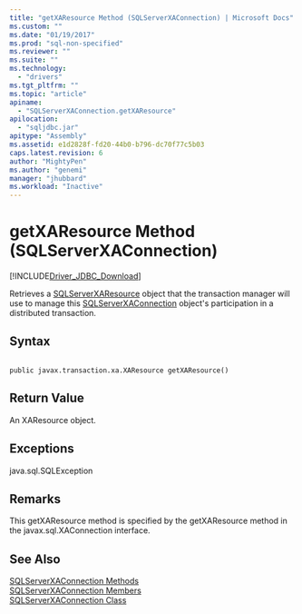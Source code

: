 ```yaml
---
title: "getXAResource Method (SQLServerXAConnection) | Microsoft Docs"
ms.custom: ""
ms.date: "01/19/2017"
ms.prod: "sql-non-specified"
ms.reviewer: ""
ms.suite: ""
ms.technology: 
  - "drivers"
ms.tgt_pltfrm: ""
ms.topic: "article"
apiname: 
  - "SQLServerXAConnection.getXAResource"
apilocation: 
  - "sqljdbc.jar"
apitype: "Assembly"
ms.assetid: e1d2828f-fd20-44b0-b796-dc70f77c5b03
caps.latest.revision: 6
author: "MightyPen"
ms.author: "genemi"
manager: "jhubbard"
ms.workload: "Inactive"
---
```

# getXAResource Method (SQLServerXAConnection)
[!INCLUDE[Driver_JDBC_Download](../../../includes/driver_jdbc_download.md)]

  Retrieves a [SQLServerXAResource](../../../connect/jdbc/reference/sqlserverxaresource-class.md) object that the transaction manager will use to manage this [SQLServerXAConnection](../../../connect/jdbc/reference/sqlserverxaconnection-class.md) object's participation in a distributed transaction.  
  
## Syntax  
  
```  
  
public javax.transaction.xa.XAResource getXAResource()  
```  
  
## Return Value  
 An XAResource object.  
  
## Exceptions  
 java.sql.SQLException  
  
## Remarks  
 This getXAResource method is specified by the getXAResource method in the javax.sql.XAConnection interface.  
  
## See Also  
 [SQLServerXAConnection Methods](../../../connect/jdbc/reference/sqlserverxaconnection-methods.md)   
 [SQLServerXAConnection Members](../../../connect/jdbc/reference/sqlserverxaconnection-members.md)   
 [SQLServerXAConnection Class](../../../connect/jdbc/reference/sqlserverxaconnection-class.md)  
  
  
